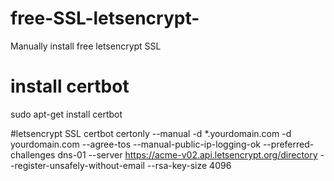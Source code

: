 # free-SSL-letsencrypt-
Manually install free letsencrypt SSL

# install certbot
sudo apt-get install certbot

#letsencrypt SSL
certbot certonly --manual -d *.yourdomain.com -d yourdomain.com --agree-tos --manual-public-ip-logging-ok --preferred-challenges dns-01 --server https://acme-v02.api.letsencrypt.org/directory --register-unsafely-without-email --rsa-key-size 4096

